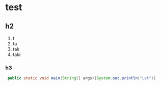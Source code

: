 # test
## h2
1. t
1. ta
1. tak 
1. taki


### h3

```java
 public static void main(String[] args){System.out.println("Let")} 
 ```